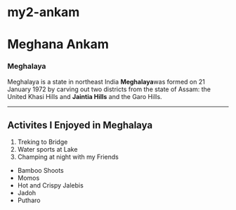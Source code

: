 # my2-ankam
# Meghana Ankam
### Meghalaya
 Meghalaya is a state in northeast India **Meghalaya**was formed on 21 January 1972 by carving out two districts from the state of Assam: the United Khasi Hills and **Jaintia Hills** and the Garo Hills.

----
## Activites I Enjoyed in Meghalaya
1. Treking to Bridge
2. Water sports at Lake
3. Champing at night with my Friends

* Bamboo Shoots
* Momos
* Hot and Crispy Jalebis 
* Jadoh
* Putharo
